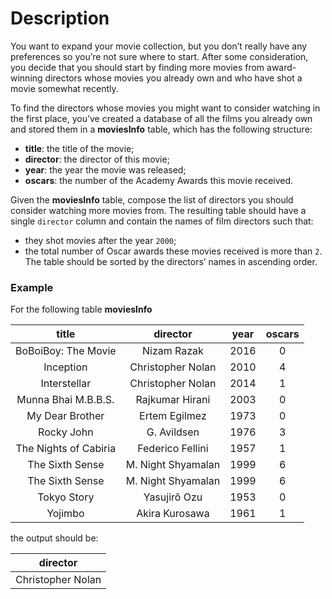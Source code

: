# Description

You want to expand your movie collection, but you don’t really have any preferences so you’re not sure where to start. After some consideration, you decide that you should start by finding more movies from award-winning directors whose movies you already own and who have shot a movie somewhat recently.

To find the directors whose movies you might want to consider watching in the first place, you’ve created a database of all the films you already own and stored them in a **moviesInfo** table, which has the following structure:

- **title**: the title of the movie;
- **director**: the director of this movie;
- **year**: the year the movie was released;
- **oscars**: the number of the Academy Awards this movie received.

Given the **moviesInfo** table, compose the list of directors you should consider watching more movies from. The resulting table should have a single `director` column and contain the names of film directors such that:

- they shot movies after the year `2000`;
- the total number of Oscar awards these movies received is more than `2`.
The table should be sorted by the directors’ names in ascending order.

### Example

For the following table **moviesInfo**

|       **title**       |    **director**    | **year** | **oscars** |
|:---------------------:|:------------------:|:--------:|:----------:|
|  BoBoiBoy: The Movie  |     Nizam Razak    |   2016   |      0     |
|       Inception       |  Christopher Nolan |   2010   |      4     |
|      Interstellar     |  Christopher Nolan |   2014   |      1     |
|  Munna Bhai M.B.B.S.  |   Rajkumar Hirani  |   2003   |      0     |
|    My Dear Brother    |    Ertem Egilmez   |   1973   |      0     |
|       Rocky John      |     G. Avildsen    |   1976   |      3     |
| The Nights of Cabiria |  Federico Fellini  |   1957   |      1     |
|    The Sixth Sense    | M. Night Shyamalan |   1999   |      6     |
|    The Sixth Sense    | M. Night Shyamalan |   1999   |      6     |
|      Tokyo Story      |    Yasujirô Ozu    |   1953   |      0     |
|        Yojimbo        |   Akira Kurosawa   |   1961   |      1     |

the output should be:

|    **director**   |
|:-----------------:|
| Christopher Nolan |
